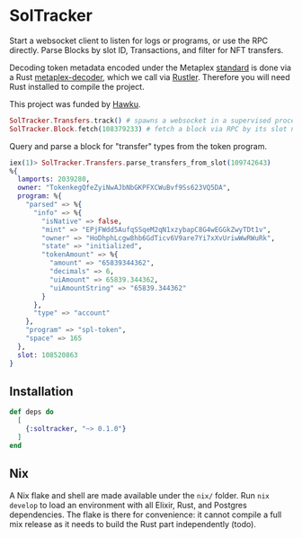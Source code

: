 # SolTracker

Start a websocket client to listen for logs or programs, or use the RPC directly. 
Parse Blocks by slot ID, Transactions, and filter for NFT transfers.  

Decoding token metadata encoded under the Metaplex [standard](https://docs.metaplex.com/nft-standard) is done via a Rust [metaplex-decoder](https://github.com/samuelvanderwaal/metaplex_decoder), which we call via [Rustler](https://github.com/rusterlium/rustler). Therefore you will need Rust installed to compile the project. 

This project was funded by [Hawku](https://www.hawku.com).  

```elixir
SolTracker.Transfers.track() # spawns a websocket in a supervised process 
SolTracker.Block.fetch(108379233) # fetch a block via RPC by its slot number
```

Query and parse a block for "transfer" types from the token program.
```elixir
iex(1)> SolTracker.Transfers.parse_transfers_from_slot(109742643)
%{
  lamports: 2039280,
  owner: "TokenkegQfeZyiNwAJbNbGKPFXCWuBvf9Ss623VQ5DA",
  program: %{
    "parsed" => %{
      "info" => %{
        "isNative" => false,
        "mint" => "EPjFWdd5AufqSSqeM2qN1xzybapC8G4wEGGkZwyTDt1v",
        "owner" => "HoDhphLcgw8hb6GdTicv6V9are7Yi7xXvUriwWwRWuRk",
        "state" => "initialized",
        "tokenAmount" => %{
          "amount" => "65839344362",
          "decimals" => 6,
          "uiAmount" => 65839.344362,
          "uiAmountString" => "65839.344362"
        }
      },
      "type" => "account"
    },
    "program" => "spl-token",
    "space" => 165
  },
  slot: 108520863
}

```

## Installation


```elixir
def deps do
  [
    {:soltracker, "~> 0.1.0"}
  ]
end
```
## Nix  

A Nix flake and shell are made available under the `nix/` folder. Run `nix develop` to load an environment with all Elixir, Rust, and Postgres dependencies. The flake is there for convenience: it cannot compile a full mix release as it needs to build the Rust part independently (todo).

